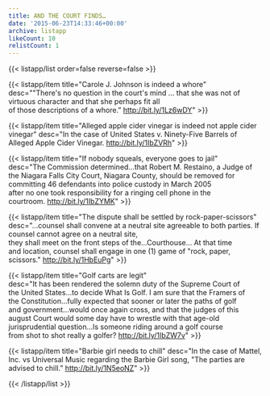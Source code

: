 ```yaml
---
title: AND THE COURT FINDS…
date: '2015-06-23T14:33:46+00:00'
archive: listapp
likeCount: 10
relistCount: 1
---
```


{{< listapp/list order=false reverse=false >}}

   {{< listapp/item title="Carole J. Johnson is indeed a whore"
      desc="\"There's no question in the court's mind … that she was not of virtuous character and that she perhaps fit all of those descriptions of a whore.” http://bit.ly/1Lz6wDY" >}}

   {{< listapp/item title="Alleged apple cider vinegar is indeed not apple cider vinegar"
      desc="In the case of United States v. Ninety-Five Barrels of Alleged Apple Cider Vinegar. http://bit.ly/1IbZVRh" >}}

   {{< listapp/item title="If nobody squeals, everyone goes to jail"
      desc="The Commission determined…that Robert M. Restaino, a Judge of the Niagara Falls City Court, Niagara County, should be removed for committing 46 defendants into police custody in March 2005 after no one took responsibility for a ringing cell phone in the courtroom. http://bit.ly/1IbZYMK" >}}

   {{< listapp/item title="The dispute shall be settled by rock-paper-scissors"
      desc="…counsel shall convene at a neutral site agreeable to both parties. If counsel cannot agree on a neutral site, they shall meet on the front steps of the…Courthouse… At that time and location, counsel shall engage in one (1) game of \"rock, paper, scissors.\" http://bit.ly/1HbEuPg" >}}

   {{< listapp/item title="Golf carts are legit"
      desc="It has been rendered the solemn duty of the Supreme Court of the United States…to decide What Is Golf. I am sure that the Framers of the Constitution…fully expected that sooner or later the paths of golf and government…would once again cross, and that the judges of this august Court would some day have to wrestle with that age-old jurisprudential question…Is someone riding around a golf course from shot to shot really a golfer? http://bit.ly/1IbZW7v" >}}

   {{< listapp/item title="Barbie girl needs to chill"
      desc="In the case of Mattel, Inc. vs Universal Music regarding the Barbie Girl song, \"The parties are advised to chill.” http://bit.ly/1N5eoNZ" >}}

{{< /listapp/list >}}
